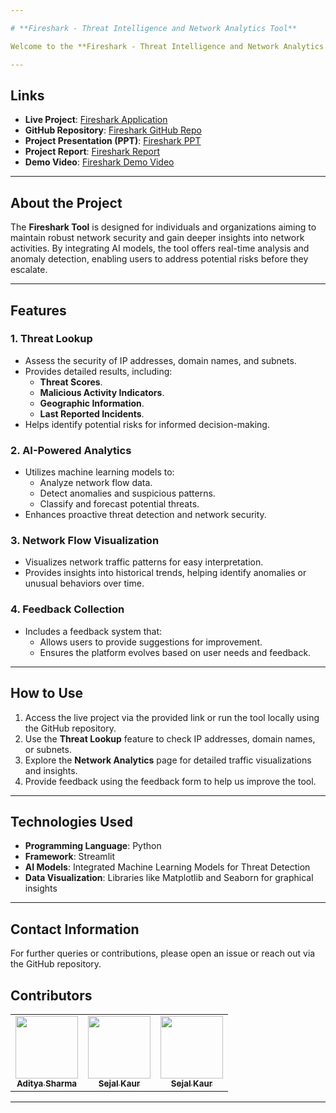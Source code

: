 ```yaml
---

# **Fireshark - Threat Intelligence and Network Analytics Tool**

Welcome to the **Fireshark - Threat Intelligence and Network Analytics Tool**! This project provides a powerful platform to analyze and interpret network flow data, identify potential threats, and gain actionable insights into malicious activities. By combining advanced analytics and AI-driven models, this tool enhances network security and promotes proactive monitoring.

---
```


## **Links**

- **Live Project**: [Fireshark Application](https://fireshark.streamlit.app/)  
- **GitHub Repository**: [Fireshark GitHub Repo](https://github.com/rajanraj2/Fireshark)  
- **Project Presentation (PPT)**: [Fireshark PPT](https://docs.google.com/presentation/d/1XqNPMmmCMEEU4sOmX2ca118Lrdi6imIE/edit?usp=sharing&ouid=113270247741456179399&rtpof=true&sd=true)  
- **Project Report**: [Fireshark Report](https://docs.google.com/document/d/1wecWBNsmZ7w-X9cz_3R7sdVBsLRHXBZ_/edit?usp=sharing&ouid=113270247741456179399&rtpof=true&sd=true)  
- **Demo Video**: [Fireshark Demo Video](https://www.youtube.com/watch?v=_sG4xqFkJqA&t=7s)  

---

## **About the Project**

The **Fireshark Tool** is designed for individuals and organizations aiming to maintain robust network security and gain deeper insights into network activities. By integrating AI models, the tool offers real-time analysis and anomaly detection, enabling users to address potential risks before they escalate.

---

## **Features**

### 1. **Threat Lookup**
- Assess the security of IP addresses, domain names, and subnets.
- Provides detailed results, including:
  - **Threat Scores**.
  - **Malicious Activity Indicators**.
  - **Geographic Information**.
  - **Last Reported Incidents**.
- Helps identify potential risks for informed decision-making.

### 2. **AI-Powered Analytics**
- Utilizes machine learning models to:
  - Analyze network flow data.
  - Detect anomalies and suspicious patterns.
  - Classify and forecast potential threats.
- Enhances proactive threat detection and network security.

### 3. **Network Flow Visualization**
- Visualizes network traffic patterns for easy interpretation.
- Provides insights into historical trends, helping identify anomalies or unusual behaviors over time.

### 4. **Feedback Collection**
- Includes a feedback system that:
  - Allows users to provide suggestions for improvement.
  - Ensures the platform evolves based on user needs and feedback.

---


## **How to Use**

1. Access the live project via the provided link or run the tool locally using the GitHub repository.
2. Use the **Threat Lookup** feature to check IP addresses, domain names, or subnets.
3. Explore the **Network Analytics** page for detailed traffic visualizations and insights.
4. Provide feedback using the feedback form to help us improve the tool.

---

## **Technologies Used**

- **Programming Language**: Python  
- **Framework**: Streamlit  
- **AI Models**: Integrated Machine Learning Models for Threat Detection  
- **Data Visualization**: Libraries like Matplotlib and Seaborn for graphical insights  

---

## **Contact Information**

For further queries or contributions, please open an issue or reach out via the GitHub repository.

## **Contributors**

<table>
  <tr>
    <td align="center"><a href="https://github.com/adity20"><img src="https://avatars.githubusercontent.com/adity20" width="100px;" alt=""/><br /><sub><b>Aditya Sharma</b></sub></a></td>
    <td align="center"><a href="https://github.com/Sejalkaur"><img src="https://avatars.githubusercontent.com/Sejalkaur" width="100px;" alt=""/><br /><sub><b>Sejal Kaur</b></sub></a></td>
    <td align="center"><a href="https://github.com/nikhilyadav24"><img src="https://avatars.githubusercontent.com/nikhilyadav24" width="100px;" alt=""/><br /><sub><b>Sejal Kaur</b></sub></a></td>
  </tr>
</table>


---
